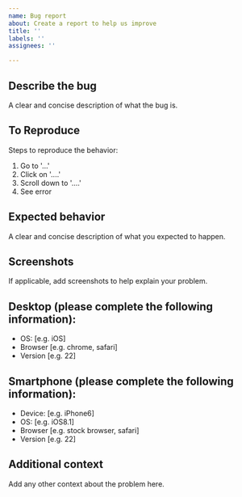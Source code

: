 ```yaml
---
name: Bug report
about: Create a report to help us improve
title: ''
labels: ''
assignees: ''

---
```


## **Describe the bug**
A clear and concise description of what the bug is.

## **To Reproduce**
Steps to reproduce the behavior:
1. Go to '...'
2. Click on '....'
3. Scroll down to '....'
4. See error

## **Expected behavior**
A clear and concise description of what you expected to happen.

## **Screenshots**
If applicable, add screenshots to help explain your problem.

## **Desktop (please complete the following information):**
 - OS: [e.g. iOS]
 - Browser [e.g. chrome, safari]
 - Version [e.g. 22]

## **Smartphone (please complete the following information):**
 - Device: [e.g. iPhone6]
 - OS: [e.g. iOS8.1]
 - Browser [e.g. stock browser, safari]
 - Version [e.g. 22]

## **Additional context**
Add any other context about the problem here.
